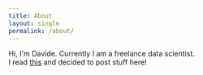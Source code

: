```yaml
---
title: About
layout: single
permalink: /about/
---
```


Hi, I'm Davide. Currently I am a freelance data scientist.  
I read [this](https://medium.com/@racheltho/why-you-yes-you-should-blog-7d2544ac1045) and decided to post stuff here!
